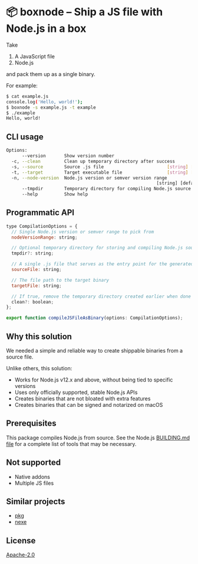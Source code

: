 # 📦 boxnode – Ship a JS file with Node.js in a box

Take

1. A JavaScript file
2. Node.js

and pack them up as a single binary.

For example:

```sh
$ cat example.js
console.log('Hello, world!');
$ boxnode -s example.js -t example
$ ./example
Hello, world!
```

## CLI usage

```sh
Options:
      --version       Show version number                              [boolean]
  -c, --clean         Clean up temporary directory after success       [boolean]
  -s, --source        Source .js file                        [string] [required]
  -t, --target        Target executable file                 [string] [required]
  -n, --node-version  Node.js version or semver version range
                                                         [string] [default: "*"]
      --tmpdir        Temporary directory for compiling Node.js source  [string]
      --help          Show help                                        [boolean]
```

## Programmatic API

```js
type CompilationOptions = {
  // Single Node.js version or semver range to pick from
  nodeVersionRange: string;

  // Optional temporary directory for storing and compiling Node.js source
  tmpdir?: string;

  // A single .js file that serves as the entry point for the generated binary
  sourceFile: string;

  // The file path to the target binary
  targetFile: string;

  // If true, remove the temporary directory created earlier when done
  clean?: boolean;
};

export function compileJSFileAsBinary(options: CompilationOptions);
```

## Why this solution

We needed a simple and reliable way to create shippable binaries from a source
file.

Unlike others, this solution:

- Works for Node.js v12.x and above, without being tied to specific versions
- Uses only officially supported, stable Node.js APIs
- Creates binaries that are not bloated with extra features
- Creates binaries that can be signed and notarized on macOS

## Prerequisites

This package compiles Node.js from source. See the Node.js
[BUILDING.md file](https://github.com/nodejs/node/blob/master/BUILDING.md) for
a complete list of tools that may be necessary.

## Not supported

- Native addons
- Multiple JS files

## Similar projects

- [pkg](https://www.npmjs.com/package/pkg)
- [nexe](https://www.npmjs.com/package/nexe)

## License

[Apache-2.0](./LICENSE)
